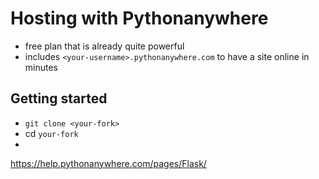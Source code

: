 # Hosting with Pythonanywhere

* free plan that is already quite powerful
* includes `<your-username>.pythonanywhere.com` to have a site online in minutes

## Getting started

* `git clone <your-fork>`
* cd `your-fork`
* 

https://help.pythonanywhere.com/pages/Flask/
